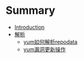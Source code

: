 # Summary

* [Introduction](README.md)
* [解析](docs/解析.md)
    * [yum如何解析repodata](docs/解析/yum如何解析repodata.md)
    * [yum漏洞更新操作](docs/解析/yum漏洞更新操作.md)

